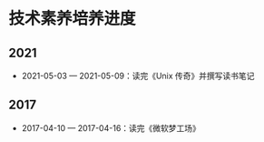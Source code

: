 # 技术素养培养进度

## 2021

- 2021-05-03 — 2021-05-09：读完《Unix 传奇》并撰写读书笔记

## 2017

- 2017-04-10 — 2017-04-16：读完《微软梦工场》
